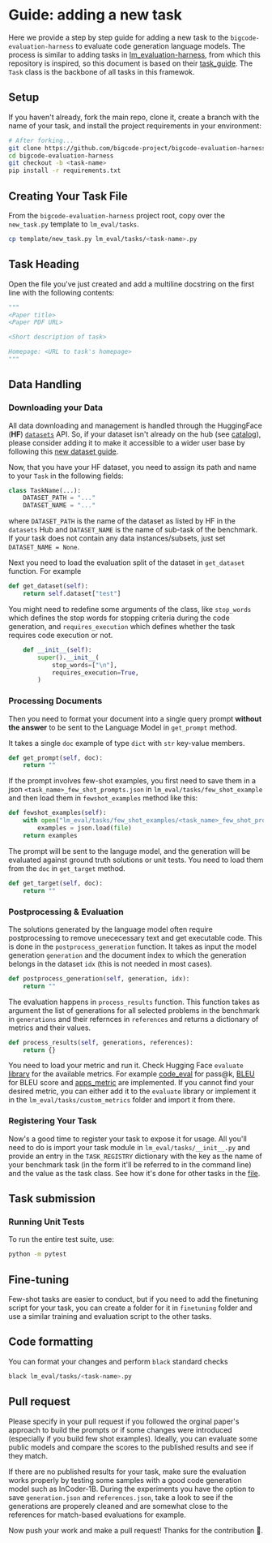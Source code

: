 # Guide: adding a new task

Here we provide a step by step guide for adding a new task to the `bigcode-evaluation-harness` to evaluate code generation language models. The process is similar to adding tasks in [lm_evaluation-harness](https://github.com/EleutherAI/lm-evaluation-harness), from which this repository is inspired, so this document is based on their [task_guide](https://github.com/EleutherAI/lm-evaluation-harness/edit/master/docs/task_guide.md). The `Task` class is the backbone of all tasks in this framewok.

## Setup

If you haven't already, fork the main repo, clone it, create a branch with the name of your task, and install the project requirements in your environment:

```sh
# After forking...
git clone https://github.com/bigcode-project/bigcode-evaluation-harness.git
cd bigcode-evaluation-harness
git checkout -b <task-name>
pip install -r requirements.txt
```

## Creating Your Task File

From the `bigcode-evaluation-harness` project root, copy over the `new_task.py` template to `lm_eval/tasks`.

```sh
cp template/new_task.py lm_eval/tasks/<task-name>.py
```

## Task Heading

Open the file you've just created and add a multiline docstring on the first line with the following contents:

```python
"""
<Paper title>
<Paper PDF URL>

<Short description of task>

Homepage: <URL to task's homepage>
"""
```

## Data Handling

### Downloading your Data

All data downloading and management is handled through the HuggingFace (**HF**) [`datasets`](https://github.com/huggingface/datasets) API. So, if your dataset isn't already on the hub (see [catalog](https://huggingface.co/datasets)), please consider adding it to make it accessible to a wider user base by following this [new dataset guide](https://github.com/huggingface/datasets/blob/master/ADD_NEW_DATASET.md).

Now, that you have your HF dataset, you need to assign its path and name to your `Task` in the following fields:

```python
class TaskName(...):
    DATASET_PATH = "..."
    DATASET_NAME = "..."
```

where `DATASET_PATH` is the name of the dataset as listed by HF in the `datasets` Hub and `DATASET_NAME` is the name of sub-task of the benchmark. If your task does not contain any data instances/subsets, just set `DATASET_NAME = None`.

Next you need to load the evaluation split of the dataset in `get_dataset` function. For example

```python
def get_dataset(self):
    return self.dataset["test"]
```

You might need to redefine some arguments of the class, like `stop_words` which defines the stop words for stopping criteria during the code generation, and `requires_execution` which defines whether the task requires code execution or not.

```python
    def __init__(self):
        super().__init__(
            stop_words=["\n"],
            requires_execution=True,
        )
```

### Processing Documents

Then you need to format your document into a single query prompt __without the answer__  to be sent to the Language Model in `get_prompt` method.

It takes a single `doc` example of type `dict` with `str` key-value members.

```python
def get_prompt(self, doc):
    return ""
```

If the prompt involves few-shot examples, you first need to save them in a json `<task_name>_few_shot_prompts.json` in `lm_eval/tasks/few_shot_example` and then load them in `fewshot_examples` method like this:

```python
def fewshot_examples(self):
    with open("lm_eval/tasks/few_shot_examples/<task_name>_few_shot_prompts.json", "r") as file:
        examples = json.load(file)
    return examples
```

The prompt will be sent to the languge model, and the generation will be evaluated against ground truth solutions or unit tests. You need to load them from the `doc` in `get_target` method.

```python
def get_target(self, doc):
    return ""
```

### Postprocessing & Evaluation

The solutions generated by the language model often require postprocessing to remove unececessary text and get executable code. This is done in the `postprocess_generation` function. It takes as input the model generation `generation` and the document index to which the generation belongs in the dataset `idx` (this is not needed in most cases).

```python
def postprocess_generation(self, generation, idx):
    return ""
```

The evaluation happens in `process_results` function. This function takes as argument the list of generations for all selected problems in the benchmark in `generations` and their refernces in `references` and returns a dictionary of metrics and their values.

```python
def process_results(self, generations, references):
    return {}
```

You need to load your metric and run it. Check Hugging Face `evaluate` [library](https://huggingface.co/docs/evaluate/index) for the available metrics. For example [code_eval](https://huggingface.co/spaces/evaluate-metric/code_eval) for pass@k, [BLEU](https://huggingface.co/spaces/evaluate-metric/bleu) for BLEU score and [apps_metric](https://huggingface.co/spaces/codeparrot/apps_metric) are implemented. If you cannot find your desired metric, you can either add it to the `evaluate` library or implement it in the `lm_eval/tasks/custom_metrics` folder and import it from there.


### Registering Your Task

Now's a good time to register your task to expose it for usage. All you'll need to do is import your task module in `lm_eval/tasks/__init__.py` and provide an entry in the `TASK_REGISTRY`  dictionary with the key as the name of your benchmark task (in the form it'll be referred to in the command line) and the value as the task class. See how it's done for other tasks in the [file](https://github.com/bigcode-project/bigcode-evaluation-harness/blob/main/lm_eval/tasks/__init__.py).

## Task submission

### Running Unit Tests

To run the entire test suite, use:

```sh
python -m pytest
```

## Fine-tuning
Few-shot tasks are easier to conduct, but if you need to add the finetuning script for your task, you can create a folder for it in `finetuning` folder and use a similar training and evaluation script to the other tasks.

## Code formatting
You can format your changes and perform `black` standard checks
```sh
black lm_eval/tasks/<task-name>.py
```

## Pull request
Please specify in your pull request if you followed the orginal paper's approach to build the prompts or if some changes were introduced (especially if you build few shot examples). Ideally, you can evaluate some public models and compare the scores to the published results and see if they match.

If there are no published results for your task, make sure the evaluation works properly by testing some samples with a good code generation model such as InCoder-1B. During the experiments you have the option to save `generation.json` and `references.json`, take a look to see if the generations are properely cleaned and are somewhat close to the references for match-based evaluations for example.

Now push your work and make a pull request! Thanks for the contribution 🚀.
